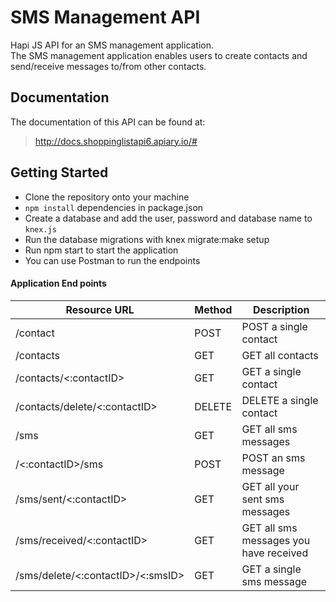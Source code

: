 # SMS Management API
Hapi JS API for an SMS management application. <br>
The SMS management application enables users to create contacts and send/receive messages to/from other contacts.

## Documentation
The documentation of this API can be found at:
> http://docs.shoppinglistapi6.apiary.io/#

## Getting Started
- Clone the repository onto your machine
- `npm install` dependencies in package.json
- Create a database and add the user, password and database name to `knex.js`
- Run the database migrations with knex migrate:make setup
- Run npm start to start the application
- You can use Postman to run the endpoints


#### Application End points

| Resource URL | Method | Description | 
| -------------|--------|-------------|
|/contact| POST   | POST a single contact |
|/contacts   | GET   | GET all contacts   |
|/contacts/<:contactID> | GET | GET a single contact |
|/contacts/delete/<:contactID> | DELETE  | DELETE a single contact | 
|/sms | GET | GET all sms messages  |
|/<:contactID>/sms | POST | POST an sms message |
|/sms/sent/<:contactID> | GET | GET all your sent sms messages |
|/sms/received/<:contactID> | GET | GET all sms messages you have received |
|/sms/delete/<:contactID>/<:smsID> | GET  | GET a single sms message |



